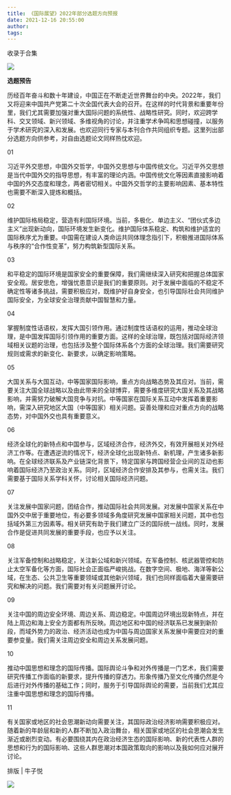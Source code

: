 ```yaml
---
title: 《国际展望》2022年部分选题方向预报
date: 2021-12-16 20:55:00
author: 
tags: 
---
```



收录于合集

![](/images/345/2.gif)

  

**选题预告**

  

历经百年奋斗和数十年建设，中国正在不断走近世界舞台的中央。2022年，我们又将迎来中国共产党第二十次全国代表大会的召开。在这样的时代背景和重要年份里，我们尤其需要加强对重大国际问题的系统性、战略性研究。同时，欢迎跨学科、交叉领域、新兴领域、多维视角的讨论，并注重学术争鸣和思想碰撞，以服务于学术研究的深入和发展。也欢迎同行专家与本刊合作共同组织专题。这里列出部分选题方向供参考，对自由选题论文同样热忱欢迎。

  

01

  

  

习近平外交思想，中国外交哲学，中国外交思想与中国传统文化。习近平外交思想是当代中国外交的指导思想，有丰富的理论内涵。中国传统文化等因素直接影响着中国的外交态度和理念，两者密切相关。中国外交哲学的主要影响因素、基本特性也需要不断深入提炼和概括。

  

02

  

  

维护国际格局稳定，营造有利国际环境。当前，多极化、单边主义、“团伙式多边主义”出现新动向，国际环境发生新变化。维护国际体系稳定、构筑和维护适宜的国际秩序尤为重要。中国需在建设人类命运共同体理念指引下，积极推进国际体系与秩序的“合作性变革”，努力构筑新型国际关系。

  

03

  

  

和平稳定的国际环境是国家安全的重要保障，我们需继续深入研究和把握总体国家安全观。居安思危，增强忧患意识是我们的重要原则。对于发展中面临的不稳定不确定性等诸多挑战，需要积极应对，既维护好自身安全，也引导国际社会共同维护国际安全，为全球安全治理贡献中国智慧和力量。

  

04

  

  

掌握制度性话语权，发挥大国引领作用。通过制度性话语权的运用，推动全球治理，是中国发挥国际引领作用的重要方面。这样的全球治理，既包括对国际经济领域相关议题的治理，也包括涉及整个国际体系各个方面的全球治理。我们需要研究规则或需求的新变化、新要求，以确定影响策略。

  

05

  

  

大国关系与大国互动，中等国家国际影响，重点方向战略态势及其应对。当前，需要关注大国全球战略以及由此带来的全球博弈，需要多维度研究大国关系及其战略影响，并需努力破解大国竞争与对抗。中等国家在国际关系互动中发挥着重要影响，需深入研究地区大国（中等国家）相关问题。妥善处理和应对重点方向的战略态势，对中国外交也具有重要意义。

  

06

  

  

经济全球化的新特点和中国参与，区域经济合作，经济外交，有效开展相关对外经济工作等。在遭遇逆流的情况下，经济全球化出现新特点、新机理，产生诸多新影响。在全球经济联系及产业链深化背景下，特定国家与跨国经营企业间的互动也影响着国际经济乃至政治关系。同时，区域经济合作安排及其参与，也需关注。我们需要基于国际关系学科关怀，讨论相关国际经济问题。

  

07

  

  

关注发展中国家问题，团结合作，推动国际社会共同发展。对发展中国家关系在中国外交中居于重要地位，有必要多领域多角度研究发展中国家相关问题，其中也包括域外第三方因素等。相关研究有助于我们建立广泛的国际统一战线。同时，发展合作是促进共同发展的重要手段，也应予以关注。

  

08

  

  

关注军备控制和战略稳定，关注新公域和新兴领域。在军备控制、核武器管控和防止太空军备化等方面，国际社会正面临严峻挑战。在数字空间、极地、海洋等新公域，在生态、公共卫生等重要领域或其他新兴领域，我们也同样面临着大量需要研究和解决的问题。我们需要对有关问题展开讨论。

  

09

  

  

关注中国的周边安全环境、周边关系、周边稳定。中国周边环境出现新特点，并在陆上周边和海上安全方面都有所反映。周边地区和中国的经济联系已发展到新阶段，而域外势力的政治、经济活动也成为中国与周边国家关系发展中需要应对的重要参变量。我们需关注周边安全和周边关系发展问题。

  

10

  

  

推动中国思想和理念的国际传播。国际舆论斗争和对外传播是一门艺术，我们需要研究传播工作面临的新要求，提升传播的穿透力。形象传播乃至文化传播仍然是今后进行对外传播的基础工作；同时，服务于引导国际舆论的需要，当前我们尤其应注重中国思想和理念的国际传播。

  

11

  

有关国家或地区的社会思潮新动向需要关注，其国际政治经济影响需要积极应对。随着新的年龄层和新的人群不断加入政治舞台，相关国家或地区的社会思潮会发生渐近或剧烈变动。有必要围绕其内在政治经济生态的国际影响、新的代表性人群的思想和行为的国际影响、这些人群思潮对本国政策取向的影响以及我如何应对展开讨论。

  

排版 | 牛子悦  

![](/images/345/3.gif)

